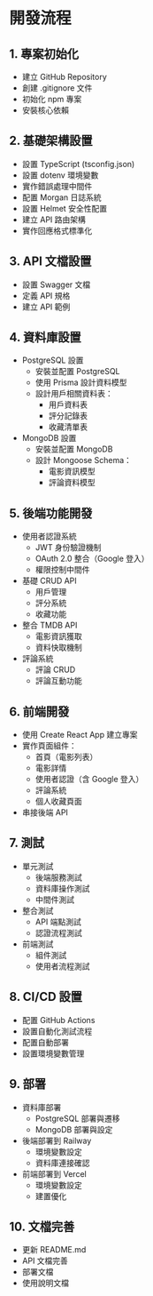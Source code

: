 # 開發流程

## 1. 專案初始化
- 建立 GitHub Repository
- 創建 .gitignore 文件
- 初始化 npm 專案
- 安裝核心依賴

## 2. 基礎架構設置
- 設置 TypeScript (tsconfig.json)
- 設置 dotenv 環境變數
- 實作錯誤處理中間件
- 配置 Morgan 日誌系統
- 設置 Helmet 安全性配置
- 建立 API 路由架構
- 實作回應格式標準化

## 3. API 文檔設置
- 設置 Swagger 文檔
- 定義 API 規格
- 建立 API 範例

## 4. 資料庫設置
- PostgreSQL 設置
  - 安裝並配置 PostgreSQL
  - 使用 Prisma 設計資料模型
  - 設計用戶相關資料表：
    - 用戶資料表
    - 評分記錄表
    - 收藏清單表
- MongoDB 設置
  - 安裝並配置 MongoDB
  - 設計 Mongoose Schema：
    - 電影資訊模型
    - 評論資料模型

## 5. 後端功能開發
- 使用者認證系統
  - JWT 身份驗證機制
  - OAuth 2.0 整合（Google 登入）
  - 權限控制中間件
- 基礎 CRUD API
  - 用戶管理
  - 評分系統
  - 收藏功能
- 整合 TMDB API
  - 電影資訊獲取
  - 資料快取機制
- 評論系統
  - 評論 CRUD
  - 評論互動功能

## 6. 前端開發
- 使用 Create React App 建立專案
- 實作頁面組件：
  - 首頁（電影列表）
  - 電影詳情
  - 使用者認證（含 Google 登入）
  - 評論系統
  - 個人收藏頁面
- 串接後端 API

## 7. 測試
- 單元測試
  - 後端服務測試
  - 資料庫操作測試
  - 中間件測試
- 整合測試
  - API 端點測試
  - 認證流程測試
- 前端測試
  - 組件測試
  - 使用者流程測試

## 8. CI/CD 設置
- 配置 GitHub Actions
- 設置自動化測試流程
- 配置自動部署
- 設置環境變數管理

## 9. 部署
- 資料庫部署
  - PostgreSQL 部署與遷移
  - MongoDB 部署與設定
- 後端部署到 Railway
  - 環境變數設定
  - 資料庫連接確認
- 前端部署到 Vercel
  - 環境變數設定
  - 建置優化

## 10. 文檔完善
- 更新 README.md
- API 文檔完善
- 部署文檔
- 使用說明文檔